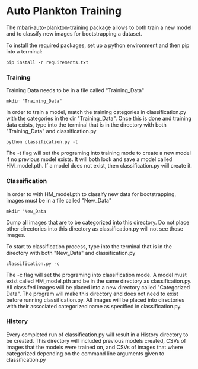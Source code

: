 # Auto Plankton Training

The [mbari-auto-plankton-training](https://github.com/mbari-org/auto-plankton-training) package allows to both train a new model and to classify new images for bootstrapping a dataset.

To install the required packages, set up a python environment and then pip into a terminal:
```shell
pip install -r requirements.txt
```

### Training
Training Data needs to be in a file called "Training_Data"
```shell
mkdir "Training_Data"
```

In order to train a model, match the training categories in classification.py with the categories in the dir "Training_Data". Once this is done and training data exists, type into the terminal that is in the directory with both "Training_Data" and classification.py
```shell
python classification.py -t
```
The -t flag will set the programing into training mode to create a new model if no previous model exists. It will both look and save a model called HM_model.pth. If a model does not exist, then classification.py will create it.

### Classification
In order to with HM_model.pth to classify new data for bootstrapping, images must be in a file called "New_Data"
```shell
mkdir "New_Data
```
Dump all images that are to be categorized into this directory. Do not place other directories into this directory as classification.py will not see those images. 

To start to classification process, type into the terminal that is in the directory with both "New_Data" and classification.py
```shell
classification.py -c
```
The -c flag will set the programing into classification mode. A model must exist called HM_model.pth and be in the same directory as classification.py. All classifed images will be placed into a new directory called "Categorized Data". The program will make this directory and does not need to exist before running classification.py. All images will be placed into directories with their associated categorized name as specified in classification.py.

### History
Every completed run of classification.py will result in a History directory to be created. This directory will included previous models created, CSVs of images that the models were trained on, and CSVs of images that where categorized depending on the command line arguments given to classification.py